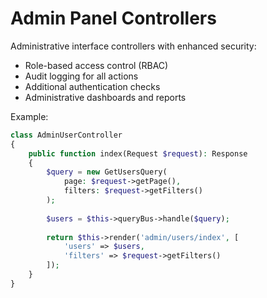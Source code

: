 # Admin Panel Controllers

Administrative interface controllers with enhanced security:
- Role-based access control (RBAC)
- Audit logging for all actions
- Additional authentication checks
- Administrative dashboards and reports

Example:
```php
class AdminUserController
{
    public function index(Request $request): Response
    {
        $query = new GetUsersQuery(
            page: $request->getPage(),
            filters: $request->getFilters()
        );
        
        $users = $this->queryBus->handle($query);
        
        return $this->render('admin/users/index', [
            'users' => $users,
            'filters' => $request->getFilters()
        ]);
    }
}
```